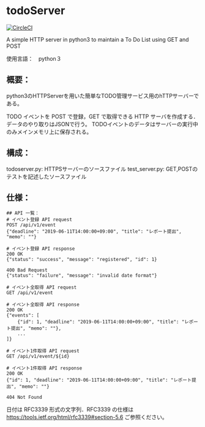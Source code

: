 # todoServer
[![CircleCI](https://circleci.com/gh/jadelonghans/todoServer/tree/master.svg?style=svg)](https://circleci.com/gh/jadelonghans/todoServer/tree/master)

A simple HTTP server in python3 to maintain a To Do List using GET and POST

使用言語：　python３

## 概要：
python3のHTTPServerを用いた簡単なTODO管理サービス用のhTTPサーバーである。

TODO イベントを POST で登録，GET で取得できる HTTP サーバを作成する．
データのやり取りはJSONで行う。
TODOイベントのデータはサーバーの実行中のみメインメモリ上に保存される。

## 構成：
todoserver.py: HTTPSサーバーのソースファイル
test_server.py: GET,POSTのテストを記述したソースファイル

## 仕様：


```
## API 一覧：
# イベント登録 API request
POST /api/v1/event
{"deadline": "2019-06-11T14:00:00+09:00", "title": "レポート提出", "memo": ""}

# イベント登録 API response
200 OK
{"status": "success", "message": "registered", "id": 1}

400 Bad Request
{"status": "failure", "message": "invalid date format"}
```

```
# イベント全取得 API request
GET /api/v1/event

# イベント全取得 API response
200 OK
{"events": [
    {"id": 1, "deadline": "2019-06-11T14:00:00+09:00", "title": "レポート提出", "memo": ""},
    ...
]}
```

```
# イベント1件取得 API request
GET /api/v1/event/${id}

# イベント1件取得 API response
200 OK
{"id": 1, "deadline": "2019-06-11T14:00:00+09:00", "title": "レポート提出", "memo": ""}

404 Not Found
```

日付は RFC3339 形式の文字列．RFC3339 の仕様は https://tools.ietf.org/html/rfc3339#section-5.6 ご参照ください。
